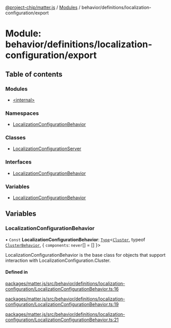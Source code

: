 [@project-chip/matter.js](../README.md) / [Modules](../modules.md) / behavior/definitions/localization-configuration/export

# Module: behavior/definitions/localization-configuration/export

## Table of contents

### Modules

- [\<internal\>](behavior_definitions_localization_configuration_export._internal_.md)

### Namespaces

- [LocalizationConfigurationBehavior](behavior_definitions_localization_configuration_export.LocalizationConfigurationBehavior.md)

### Classes

- [LocalizationConfigurationServer](../classes/behavior_definitions_localization_configuration_export.LocalizationConfigurationServer.md)

### Interfaces

- [LocalizationConfigurationBehavior](../interfaces/behavior_definitions_localization_configuration_export.LocalizationConfigurationBehavior-1.md)

### Variables

- [LocalizationConfigurationBehavior](behavior_definitions_localization_configuration_export.md#localizationconfigurationbehavior)

## Variables

### LocalizationConfigurationBehavior

• `Const` **LocalizationConfigurationBehavior**: [`Type`](../interfaces/behavior_cluster_export.ClusterBehavior.Type.md)\<[`Cluster`](../interfaces/cluster_export.LocalizationConfiguration.Cluster.md), typeof [`ClusterBehavior`](behavior_cluster_export.ClusterBehavior.md), \{ `components`: `never`[] = [] }\>

LocalizationConfigurationBehavior is the base class for objects that support interaction with LocalizationConfiguration.Cluster.

#### Defined in

[packages/matter.js/src/behavior/definitions/localization-configuration/LocalizationConfigurationBehavior.ts:16](https://github.com/project-chip/matter.js/blob/5f71eedebdb9fa54338bde320c311bb359b7455d/packages/matter.js/src/behavior/definitions/localization-configuration/LocalizationConfigurationBehavior.ts#L16)

[packages/matter.js/src/behavior/definitions/localization-configuration/LocalizationConfigurationBehavior.ts:19](https://github.com/project-chip/matter.js/blob/5f71eedebdb9fa54338bde320c311bb359b7455d/packages/matter.js/src/behavior/definitions/localization-configuration/LocalizationConfigurationBehavior.ts#L19)

[packages/matter.js/src/behavior/definitions/localization-configuration/LocalizationConfigurationBehavior.ts:21](https://github.com/project-chip/matter.js/blob/5f71eedebdb9fa54338bde320c311bb359b7455d/packages/matter.js/src/behavior/definitions/localization-configuration/LocalizationConfigurationBehavior.ts#L21)
